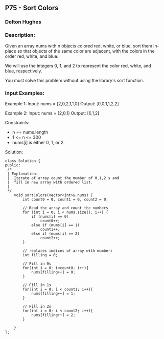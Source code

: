 ## P75 - Sort Colors
### Delton Hughes
### Description:
Given an array nums with n objects colored red, white, or blue, sort them in-place so that objects of the same color are adjacent, with the colors in the order red, white, and blue.

We will use the integers 0, 1, and 2 to represent the color red, white, and blue, respectively.

You must solve this problem without using the library's sort function.



### Input Examples: 
Example 1:
Input: nums = [2,0,2,1,1,0]
Output: [0,0,1,1,2,2]

Example 2: 
Input: nums = [2,0,1]
Output: [0,1,2]

Constraints:
- n == nums.length
- 1 <= n <= 300
- nums[i] is either 0, 1, or 2.


Solution: 
```
class Solution {
public:
 /*
 | Explanation: 
 |  Iterate of array count the number of 0,1,2's and 
 |  fill in new array with ordered list.
 |
 */
    void sortColors(vector<int>& nums) {
        int count0 = 0, count1 = 0, count2 = 0;

        // Read the array and count the numbers
        for (int i = 0; i < nums.size(); i++) {
            if (nums[i] == 0)
                count0++;
            else if (nums[i] == 1)
                count1++;
            else if (nums[i] == 2)
                count2++;
        }
        
        // replaces indices of array with numbers
        int filling = 0;

        // Fill in 0s
        for(int i = 0; i<count0; i++){
            nums[filling++] = 0; 
        }

        // Fill in 1s
        for(int i = 0; i < count1; i++){
            nums[filling++] = 1;
        }

        // Fill in 2s
        for(int i = 0; i < count2; i++){
            nums[filling++] = 2; 
        }

    }
};
```

